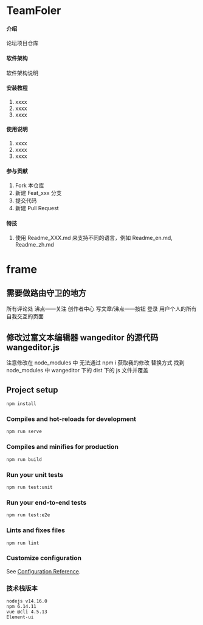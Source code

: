 <!--
 * @author: DoubleW
 * @create: 2021-06-22 10:38 AM
 * @license: MIT
 * @lastAuthor: DoubleW
 * @lastEditTime: 2021-07-01 16:54 PM
 * @desc:
-->

# TeamFoler

#### 介绍

论坛项目仓库

#### 软件架构

软件架构说明

#### 安装教程

1.  xxxx
2.  xxxx
3.  xxxx

#### 使用说明

1.  xxxx
2.  xxxx
3.  xxxx

#### 参与贡献

1.  Fork 本仓库
2.  新建 Feat_xxx 分支
3.  提交代码
4.  新建 Pull Request

#### 特技

1.  使用 Readme_XXX.md 来支持不同的语言，例如 Readme_en.md, Readme_zh.md

# frame

## 需要做路由守卫的地方

所有评论处
沸点——关注
创作者中心
写文章/沸点——按钮
登录
用户个人的所有自我交互的页面

## 修改过富文本编辑器 wangeditor 的源代码 wangeditor.js

注意修改在 node_modules 中
无法通过 npm i 获取我的修改
替换方式 找到 node_modules 中 wangeditor 下的 dist 下的 js 文件并覆盖

## Project setup

```
npm install
```

### Compiles and hot-reloads for development

```
npm run serve
```

### Compiles and minifies for production

```
npm run build
```

### Run your unit tests

```
npm run test:unit
```

### Run your end-to-end tests

```
npm run test:e2e
```

### Lints and fixes files

```
npm run lint
```

### Customize configuration

See [Configuration Reference](https://cli.vuejs.org/config/).

### 技术栈版本

```
nodejs v14.16.0
npm 6.14.11
vue @cli 4.5.13
Element-ui
```
